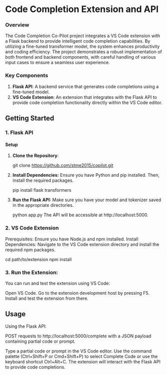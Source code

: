 # Code Completion Extension and API

### Overview

The Code Completion Co-Pilot project integrates a VS Code extension with a Flask backend to provide intelligent code completion capabilities. By utilizing a fine-tuned transformer model, the system enhances productivity and coding efficiency. The project demonstrates a robust implementation of both frontend and backend components, with careful handling of various input cases to ensure a seamless user experience.

### Key Components

1. **Flask API**: A backend service that generates code completions using a fine-tuned model.
2. **VS Code Extension**: An extension that integrates with the Flask API to provide code completion functionality directly within the VS Code editor.

## Getting Started

### 1. Flask API

#### Setup

1. **Clone the Repository**:
   
   git clone https://github.com/stme2015/copilot.git

3. **Install Dependencies:** Ensure you have Python and pip installed. Then, install the required packages.

   pip install flask transformers

4. **Run the Flask API:** Make sure you have your model and tokenizer saved in the appropriate directories.

   python app.py
   The API will be accessible at http://localhost:5000.

### 2. VS Code Extension

   Prerequisites: Ensure you have Node.js and npm installed.
   Install Dependencies: Navigate to the VS Code extension directory and install the required npm packages.

   cd path/to/extension
   npm install

### 3. Run the Extension: 
   You can run and test the extension using VS Code:

   Open VS Code.
   Go to the extension development host by pressing F5.
   Install and test the extension from there.

## Usage
   Using the Flask API:

   POST requests to http://localhost:5000/complete with a JSON payload containing partial code or prompt.

   Type a partial code or prompt in the VS Code editor.
   Use the command palette (Ctrl+Shift+P or Cmd+Shift+P) to select Complete Code or use the keyboard shortcut Ctrl+Alt+C.
   The extension will interact with the Flask API to provide code completions.

